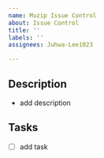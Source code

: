 ```yaml
---
name: Muzip Issue Control
about: Issue Control
title: ''
labels: ''
assignees: Juhwa-Lee1023

---
```


## Description
- add description

## Tasks
 - [ ] add task
